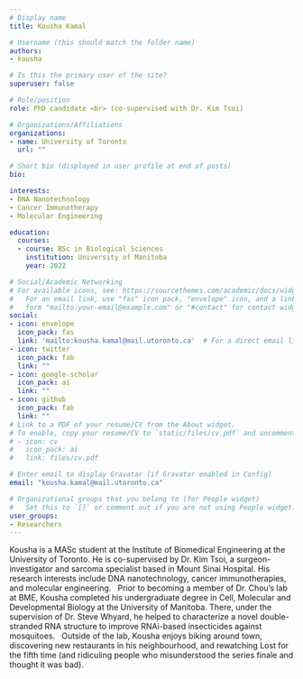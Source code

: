 ```yaml
---
# Display name
title: Kousha Kamal

# Username (this should match the folder name)
authors:
- kousha

# Is this the primary user of the site?
superuser: false

# Role/position
role: PhD candidate <br> (co-supervised with Dr. Kim Tsoi)

# Organizations/Affiliations
organizations:
- name: University of Toronto
  url: ""

# Short bio (displayed in user profile at end of posts)
bio:  

interests:
- DNA Nanotechnology
- Cancer Immunotherapy
- Molecular Engineering

education:
  courses:
  - course: BSc in Biological Sciences
    institution: University of Manitoba
    year: 2022

# Social/Academic Networking
# For available icons, see: https://sourcethemes.com/academic/docs/widgets/#icons
#   For an email link, use "fas" icon pack, "envelope" icon, and a link in the
#   form "mailto:your-email@example.com" or "#contact" for contact widget.
social:
- icon: envelope
  icon_pack: fas
  link: 'mailto:kousha.kamal@mail.utoronto.ca'  # For a direct email link, use "mailto:test@example.org".
- icon: twitter
  icon_pack: fab
  link: ""
- icon: google-scholar
  icon_pack: ai
  link: ""
- icon: github
  icon_pack: fab
  link: ""
# Link to a PDF of your resume/CV from the About widget.
# To enable, copy your resume/CV to `static/files/cv.pdf` and uncomment the lines below.  
# - icon: cv
#   icon_pack: ai
#   link: files/cv.pdf

# Enter email to display Gravatar (if Gravatar enabled in Config)
email: "kousha.kamal@mail.utoronto.ca"

# Organizational groups that you belong to (for People widget)
#   Set this to `[]` or comment out if you are not using People widget.  
user_groups:
- Researchers
---
```


Kousha is a MASc student at the Institute of Biomedical Engineering at the University of Toronto. He is co-supervised by Dr. Kim Tsoi, a surgeon-investigator and sarcoma specialist based in Mount Sinai Hospital. His research interests include DNA nanotechnology, cancer immunotherapies, and molecular engineering.  
Prior to becoming a member of Dr. Chou’s lab at BME, Kousha completed his undergraduate degree in Cell, Molecular and Developmental Biology at the University of Manitoba. There, under the supervision of Dr. Steve Whyard, he helped to characterize a novel double-stranded RNA structure to improve RNAi-based insecticides against mosquitoes.  
Outside of the lab, Kousha enjoys biking around town, discovering new restaurants in his neighbourhood, and rewatching Lost for the fifth time (and ridiculing people who misunderstood the series finale and thought it was bad).
